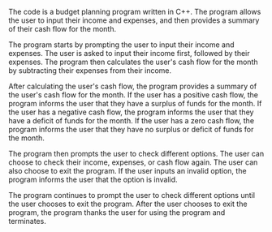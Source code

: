 The code is a budget planning program written in C++. The program allows the user to input their income and expenses, and then provides a summary of their cash flow for the month.

The program starts by prompting the user to input their income and expenses. The user is asked to input their income first, followed by their expenses. The program then calculates the user's cash flow for the month by subtracting their expenses from their income.

After calculating the user's cash flow, the program provides a summary of the user's cash flow for the month. If the user has a positive cash flow, the program informs the user that they have a surplus of funds for the month. If the user has a negative cash flow, the program informs the user that they have a deficit of funds for the month. If the user has a zero cash flow, the program informs the user that they have no surplus or deficit of funds for the month.

The program then prompts the user to check different options. The user can choose to check their income, expenses, or cash flow again. The user can also choose to exit the program. If the user inputs an invalid option, the program informs the user that the option is invalid.

The program continues to prompt the user to check different options until the user chooses to exit the program. After the user chooses to exit the program, the program thanks the user for using the program and terminates.
